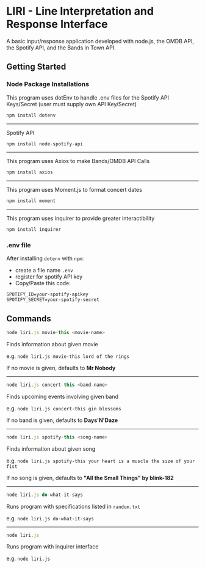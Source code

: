 # LIRI - Line Interpretation and Response Interface

A basic input/response application developed with node.js, the OMDB API, the Spotify API, and the Bands in Town API.

## Getting Started
### Node Package Installations
This program uses dotEnv to handle .env files for the Spotify API Keys/Secret (user must supply own API Key/Secret)

```javascript
npm install dotenv
```
***
Spotify API
```javascript
npm install node-spotify-api
```
***
This program uses Axios to make Bands/OMDB API Calls
```javascript
npm install axios
```
***
This program uses Moment.js to format concert dates
```javascript
npm install moment
```
***
This program uses inquirer to provide greater interactibility
```javascript
npm install inquirer
```

### .env file
After installing `dotenv` with `npm`:
* create a file name `.env`
* register for spotify API key
* Copy/Paste this code: 
```
SPOTIFY_ID=your-spotify-apikey 
SPOTIFY_SECRET=your-spotify-secret
```

## Commands
```javascript
node liri.js movie-this <movie-name>
```
Finds information about given movie

e.g. `node liri.js movie-this lord of the rings`

If no movie is given, defaults to **Mr Nobody**
***
```javascript
node liri.js concert-this <band-name>
```
Finds upcoming events involving given band

e.g. `node liri.js concert-this gin blossoms`

If no band is given, defaults to **Days'N'Daze**
***
```javascript
node liri.js spotify-this <song-name>
```
Finds information about given song

e.g. `node liri.js spotify-this your heart is a muscle the size of your fist`

If no song is given, defaults to **"All the Small Things" by blink-182**
***
```javascript
node liri.js do-what-it-says
```
Runs program with specifications listed in `random.txt`

e.g. `node liri.js do-what-it-says`
***
```javascript
node liri.js
```
Runs program with inquirer interface

e.g. `node liri.js`